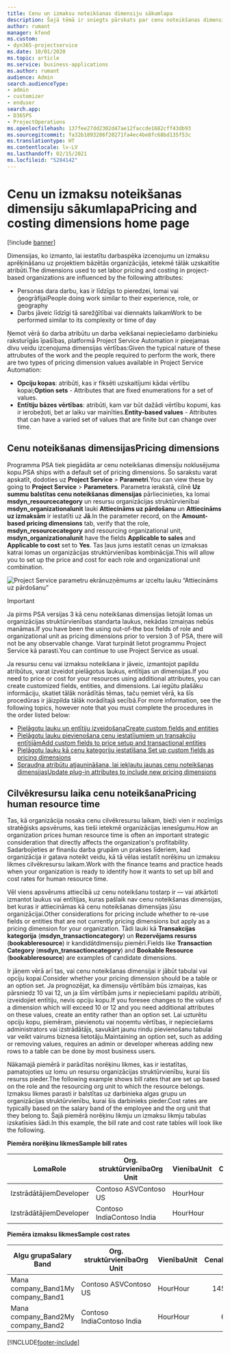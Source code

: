 ```yaml
---
title: Cenu un izmaksu noteikšanas dimensiju sākumlapa
description: Šajā tēmā ir sniegts pārskats par cenu noteikšanas dimensijām.
author: rumant
manager: kfend
ms.custom:
- dyn365-projectservice
ms.date: 10/01/2020
ms.topic: article
ms.service: business-applications
ms.author: rumant
audience: Admin
search.audienceType:
- admin
- customizer
- enduser
search.app:
- D365PS
- ProjectOperations
ms.openlocfilehash: 137fee27dd2302d47ae12faccde1682cff43db93
ms.sourcegitcommit: fa32b1893286f20271fa4ec4be8fc68bd135f53c
ms.translationtype: HT
ms.contentlocale: lv-LV
ms.lasthandoff: 02/15/2021
ms.locfileid: "5284142"
---
```

# <a name="pricing-and-costing-dimensions-home-page"></a><span data-ttu-id="d68d0-103">Cenu un izmaksu noteikšanas dimensiju sākumlapa</span><span class="sxs-lookup"><span data-stu-id="d68d0-103">Pricing and costing dimensions home page</span></span>

[!include [banner](../includes/psa-now-project-operations.md)]

<span data-ttu-id="d68d0-104">Dimensijas, ko izmanto, lai iestatītu darbaspēka izcenojumu un izmaksu aprēķināšanu uz projektiem bāzētās organizācijās, ietekmē tālāk uzskaitītie atribūti.</span><span class="sxs-lookup"><span data-stu-id="d68d0-104">The dimensions used to set labor pricing and costing in project-based organizations are influenced by the following attributes:</span></span>

- <span data-ttu-id="d68d0-105">Personas dara darbu, kas ir līdzīgs to pieredzei, lomai vai ģeogrāfijai</span><span class="sxs-lookup"><span data-stu-id="d68d0-105">People doing work similar to their experience, role, or geography</span></span>
- <span data-ttu-id="d68d0-106">Darbs jāveic līdzīgi tā sarežģītībai vai diennakts laikam</span><span class="sxs-lookup"><span data-stu-id="d68d0-106">Work to be performed similar to its complexity or time of day</span></span>

<span data-ttu-id="d68d0-107">Ņemot vērā šo darba atribūtu un darba veikšanai nepieciešamo darbinieku raksturīgās īpašības, platformā Project Service Automation ir pieejamas divu veidu izcenojuma dimensijas vērtības:</span><span class="sxs-lookup"><span data-stu-id="d68d0-107">Given the typical nature of these attrubutes of the work and the people required to perform the work, there are two types of pricing dimension values available in Project Service Automation:</span></span> 

- <span data-ttu-id="d68d0-108">**Opciju kopas**: atribūti, kas ir fiksēti uzskaitījumi kādai vērtību kopai;</span><span class="sxs-lookup"><span data-stu-id="d68d0-108">**Option sets** - Attributes that are fixed enumerations for a set of values.</span></span>
- <span data-ttu-id="d68d0-109">**Entītiju bāzes vērtības**: atribūti, kam var būt dažādi vērtību kopumi, kas ir ierobežoti, bet ar laiku var mainīties.</span><span class="sxs-lookup"><span data-stu-id="d68d0-109">**Entity-based values** - Attributes that can have a varied set of values that are finite but can change over time.</span></span>

## <a name="pricing-dimensions"></a><span data-ttu-id="d68d0-110">Cenu noteikšanas dimensijas</span><span class="sxs-lookup"><span data-stu-id="d68d0-110">Pricing dimensions</span></span>

<span data-ttu-id="d68d0-111">Programma PSA tiek piegādāta ar cenu noteikšanas dimensiju noklusējuma kopu.</span><span class="sxs-lookup"><span data-stu-id="d68d0-111">PSA ships with a default set of pricing dimensions.</span></span> <span data-ttu-id="d68d0-112">Šo sarakstu varat apskatīt, dodoties uz **Project Service** > **Parametri**.</span><span class="sxs-lookup"><span data-stu-id="d68d0-112">You can view these by going to **Project Service** > **Parameters**.</span></span> <span data-ttu-id="d68d0-113">Parametra ierakstā, cilnē **Uz summu balstītas cenu noteikšanas dimensijas** pārliecinieties, ka lomai **msdyn_resourcecategory** un resursu organizācijas struktūrvienībai **msdyn_organizationalunit** lauki **Attiecināms uz pārdošanu** un **Attiecināms uz izmaksām** ir iestatīti uz **Jā**.</span><span class="sxs-lookup"><span data-stu-id="d68d0-113">In the parameter record, on the **Amount-based pricing dimensions** tab, verify that the role, **msdyn_resourcecategory** and resourcing organizational unit, **msdyn_organizationalunit** have the fields **Applicable to sales** and **Applicable to cost** set to **Yes**.</span></span> <span data-ttu-id="d68d0-114">Tas ļaus jums iestatīt cenas un izmaksas katrai lomas un organizācijas struktūrvienības kombinācijai.</span><span class="sxs-lookup"><span data-stu-id="d68d0-114">This will allow you to set up the price and cost for each role and organizational unit combination.</span></span>

![Project Service parametru ekrānuzņēmums ar izceltu lauku “Attiecināms uz pārdošanu”](media/PS-OOB-parameters.png)

> [!IMPORTANT]
> <span data-ttu-id="d68d0-116">Ja pirms PSA versijas 3 kā cenu noteikšanas dimensijas lietojāt lomas un organizācijas struktūrvienības standarta laukus, nekādas izmaiņas nebūs manāmas.</span><span class="sxs-lookup"><span data-stu-id="d68d0-116">If you have been the using out-of-the box fields of role and organizational unit as pricing dimensions prior to version 3 of PSA, there will not be any observable change.</span></span> <span data-ttu-id="d68d0-117">Varat turpināt lietot programmu Project Service kā parasti.</span><span class="sxs-lookup"><span data-stu-id="d68d0-117">You can continue to use Project Service as usual.</span></span> 

<span data-ttu-id="d68d0-118">Ja resursu cenu vai izmaksu noteikšana ir jāveic, izmantojot papildu atribūtus, varat izveidot pielāgotus laukus, entītijas un dimensijas.</span><span class="sxs-lookup"><span data-stu-id="d68d0-118">If you need to price or cost for your resources using additional attributes, you can create customized fields, entities, and dimensions.</span></span> <span data-ttu-id="d68d0-119">Lai iegūtu plašāku informāciju, skatiet tālāk norādītās tēmas, taču ņemiet vērā, ka šīs procedūras ir jāizpilda tālāk norādītajā secībā.</span><span class="sxs-lookup"><span data-stu-id="d68d0-119">For more information, see the following topics, however note that you must complete the procedures in the order listed below:</span></span>

- [<span data-ttu-id="d68d0-120">Pielāgotu lauku un entītiju izveidošana</span><span class="sxs-lookup"><span data-stu-id="d68d0-120">Create custom fields and entities</span></span>](create-custom-fields-entities.md)
- [<span data-ttu-id="d68d0-121">Pielāgotu lauku pievienošana cenu iestatījumiem un transakciju entītijām</span><span class="sxs-lookup"><span data-stu-id="d68d0-121">Add custom fields to price setup and transactional entities</span></span>](field-references.md)
- [<span data-ttu-id="d68d0-122">Pielāgotu lauku kā cenu kategoriju iestatīšana </span><span class="sxs-lookup"><span data-stu-id="d68d0-122">Set up custom fields as pricing dimensions</span></span>](set-up-pricing-dimensions.md)
- [<span data-ttu-id="d68d0-123">Spraudņa atribūtu atjaunināšana, lai iekļautu jaunas cenu noteikšanas dimensijas</span><span class="sxs-lookup"><span data-stu-id="d68d0-123">Update plug-in attributes to include new pricing dimensions</span></span>](update-plug-in-attributes.md)

## <a name="pricing-human-resource-time"></a><span data-ttu-id="d68d0-124">Cilvēkresursu laika cenu noteikšana</span><span class="sxs-lookup"><span data-stu-id="d68d0-124">Pricing human resource time</span></span>
<span data-ttu-id="d68d0-125">Tas, kā organizācija nosaka cenu cilvēkresursu laikam, bieži vien ir nozīmīgs stratēģisks apsvērums, kas tieši ietekmē organizācijas ienesīgumu.</span><span class="sxs-lookup"><span data-stu-id="d68d0-125">How an organization prices human resource time is often an important strategic consideration that directly affects the organization's profitability.</span></span> <span data-ttu-id="d68d0-126">Sadarbojieties ar finanšu darba grupām un prakses līderiem, kad organizācija ir gatava noteikt veidu, kā tā vēlas iestatīt norēķinu un izmaksu likmes cilvēkresursu laikam.</span><span class="sxs-lookup"><span data-stu-id="d68d0-126">Work with the finance teams and practice heads when your organization is ready to identify how it wants to set up bill and cost rates for human resource time.</span></span>

<span data-ttu-id="d68d0-127">Vēl viens apsvērums attiecībā uz cenu noteikšanu tostarp ir — vai atkārtoti izmantot laukus vai entītijas, kuras pašlaik nav cenu noteikšanas dimensijas, bet kuras ir attiecināmas kā cenu noteikšanas dimensijas jūsu organizācijai.</span><span class="sxs-lookup"><span data-stu-id="d68d0-127">Other considerations for pricing include whether to re-use fields or entities that are not currently pricing dimensions but apply as a pricing dimension for your organization.</span></span> <span data-ttu-id="d68d0-128">Tādi lauki kā **Transakcijas kategorija** (**msdyn_transactioncategory**) un **Rezervējams resurss** (**bookableresource**) ir kandidātdimensiju piemēri.</span><span class="sxs-lookup"><span data-stu-id="d68d0-128">Fields like **Transaction Category** (**msdyn_transactioncategory**) and **Bookable Resource** (**bookableresource**) are examples of candidate dimensions.</span></span> 

<span data-ttu-id="d68d0-129">Ir jāņem vērā arī tas, vai cenu noteikšanas dimensijai ir jābūt tabulai vai opciju kopai.</span><span class="sxs-lookup"><span data-stu-id="d68d0-129">Consider whether your pricing dimension should be a table or an option set.</span></span> <span data-ttu-id="d68d0-130">Ja prognozējat, ka dimensiju vērtībām būs izmaiņas, kas pārsniedz 10 vai 12, un ja šīm vērtībām jums ir nepieciešami papildu atribūti, izveidojiet entītiju, nevis opciju kopu.</span><span class="sxs-lookup"><span data-stu-id="d68d0-130">If you foresee changes to the values of a dimension which will exceed 10 or 12 and you need additional attributes on these values, create an entity rather than an option set.</span></span> <span data-ttu-id="d68d0-131">Lai uzturētu opciju kopu, piemēram, pievienotu vai noņemtu vērtības, ir nepieciešams administrators vai izstrādātājs, savukārt jaunu rindu pievienošanu tabulai var veikt vairums biznesa lietotāju.</span><span class="sxs-lookup"><span data-stu-id="d68d0-131">Maintaining an option set, such as adding or removing values, requires an admin or developer whereas adding new rows to a table can be done by most business users.</span></span>

<span data-ttu-id="d68d0-132">Nākamajā piemērā ir parādītas norēķinu likmes, kas ir iestatītas, pamatojoties uz lomu un resursu organizācijas struktūrvienību, kurai šis resurss pieder.</span><span class="sxs-lookup"><span data-stu-id="d68d0-132">The following example shows bill rates that are set up based on the role and the resourcing org unit to which the resource belongs.</span></span> <span data-ttu-id="d68d0-133">Izmaksu likmes parasti ir balstītas uz darbinieka algas grupu un organizācijas struktūrvienību, kurai šis darbinieks pieder.</span><span class="sxs-lookup"><span data-stu-id="d68d0-133">Cost rates are typically based on the salary band of the employee and the org unit that they belong to.</span></span> <span data-ttu-id="d68d0-134">Šajā piemērā norēķinu likmju un izmaksu likmju tabulas izskatīsies šādi.</span><span class="sxs-lookup"><span data-stu-id="d68d0-134">In this example, the bill rate and cost rate tables will look like the following.</span></span>

<span data-ttu-id="d68d0-135">**Piemēra norēķinu likmes**</span><span class="sxs-lookup"><span data-stu-id="d68d0-135">**Sample bill rates**</span></span>

| <span data-ttu-id="d68d0-136">Loma</span><span class="sxs-lookup"><span data-stu-id="d68d0-136">Role</span></span>        | <span data-ttu-id="d68d0-137">Org. struktūrvienība</span><span class="sxs-lookup"><span data-stu-id="d68d0-137">Org Unit</span></span>    |<span data-ttu-id="d68d0-138">Vienība</span><span class="sxs-lookup"><span data-stu-id="d68d0-138">Unit</span></span>      |<span data-ttu-id="d68d0-139">Cena</span><span class="sxs-lookup"><span data-stu-id="d68d0-139">Price</span></span>      |<span data-ttu-id="d68d0-140">Valūta</span><span class="sxs-lookup"><span data-stu-id="d68d0-140">Currency</span></span>  |
| ------------|-------------|----------|----------:|----------|
| <span data-ttu-id="d68d0-141">Izstrādātājiem</span><span class="sxs-lookup"><span data-stu-id="d68d0-141">Developer</span></span>   | <span data-ttu-id="d68d0-142">Contoso ASV</span><span class="sxs-lookup"><span data-stu-id="d68d0-142">Contoso US</span></span>  |<span data-ttu-id="d68d0-143">Hour</span><span class="sxs-lookup"><span data-stu-id="d68d0-143">Hour</span></span> | <span data-ttu-id="d68d0-144">200</span><span class="sxs-lookup"><span data-stu-id="d68d0-144">200</span></span>|<span data-ttu-id="d68d0-145">USD</span><span class="sxs-lookup"><span data-stu-id="d68d0-145">USD</span></span>     |
| <span data-ttu-id="d68d0-146">Izstrādātājiem</span><span class="sxs-lookup"><span data-stu-id="d68d0-146">Developer</span></span>   | <span data-ttu-id="d68d0-147">Contoso India</span><span class="sxs-lookup"><span data-stu-id="d68d0-147">Contoso India</span></span> |<span data-ttu-id="d68d0-148">Hour</span><span class="sxs-lookup"><span data-stu-id="d68d0-148">Hour</span></span>|   <span data-ttu-id="d68d0-149">112</span><span class="sxs-lookup"><span data-stu-id="d68d0-149">112</span></span>|<span data-ttu-id="d68d0-150">USD</span><span class="sxs-lookup"><span data-stu-id="d68d0-150">USD</span></span>     |


<span data-ttu-id="d68d0-151">**Piemēra izmaksu likmes**</span><span class="sxs-lookup"><span data-stu-id="d68d0-151">**Sample cost rates**</span></span>

| <span data-ttu-id="d68d0-152">Algu grupa</span><span class="sxs-lookup"><span data-stu-id="d68d0-152">Salary Band</span></span>     | <span data-ttu-id="d68d0-153">Org. struktūrvienība</span><span class="sxs-lookup"><span data-stu-id="d68d0-153">Org Unit</span></span>    |<span data-ttu-id="d68d0-154">Vienība</span><span class="sxs-lookup"><span data-stu-id="d68d0-154">Unit</span></span>      |<span data-ttu-id="d68d0-155">Cena</span><span class="sxs-lookup"><span data-stu-id="d68d0-155">Price</span></span>      |<span data-ttu-id="d68d0-156">Valūta</span><span class="sxs-lookup"><span data-stu-id="d68d0-156">Currency</span></span>  |
| ----------------|-------------|----------|----------:|----------|
| <span data-ttu-id="d68d0-157">Mana company_Band1</span><span class="sxs-lookup"><span data-stu-id="d68d0-157">My company_Band1</span></span> | <span data-ttu-id="d68d0-158">Contoso ASV</span><span class="sxs-lookup"><span data-stu-id="d68d0-158">Contoso US</span></span>  |<span data-ttu-id="d68d0-159">Hour</span><span class="sxs-lookup"><span data-stu-id="d68d0-159">Hour</span></span> | <span data-ttu-id="d68d0-160">145</span><span class="sxs-lookup"><span data-stu-id="d68d0-160">145</span></span>|<span data-ttu-id="d68d0-161">USD</span><span class="sxs-lookup"><span data-stu-id="d68d0-161">USD</span></span>     |
| <span data-ttu-id="d68d0-162">Mana company_Band2</span><span class="sxs-lookup"><span data-stu-id="d68d0-162">My company_Band2</span></span> | <span data-ttu-id="d68d0-163">Contoso India</span><span class="sxs-lookup"><span data-stu-id="d68d0-163">Contoso India</span></span> |<span data-ttu-id="d68d0-164">Hour</span><span class="sxs-lookup"><span data-stu-id="d68d0-164">Hour</span></span>|   <span data-ttu-id="d68d0-165">67</span><span class="sxs-lookup"><span data-stu-id="d68d0-165">67</span></span>|<span data-ttu-id="d68d0-166">USD</span><span class="sxs-lookup"><span data-stu-id="d68d0-166">USD</span></span>     |


[!INCLUDE[footer-include](../includes/footer-banner.md)]
